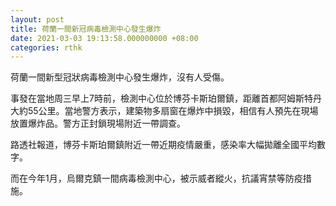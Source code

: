 ```yaml
---
layout: post
title: 荷蘭一間新冠病毒檢測中心發生爆炸
date: 2021-03-03 19:13:58.000000000 +08:00
categories: rthk
---
```


荷蘭一間新型冠狀病毒檢測中心發生爆炸，沒有人受傷。

事發在當地周三早上7時前，檢測中心位於博芬卡斯珀爾鎮，距離首都阿姆斯特丹大約55公里。當地警方表示，建築物多扇窗在爆炸中損毀，相信有人預先在現場放置爆炸品。警方正封鎖現場附近一帶調查。

路透社報道，博芬卡斯珀爾鎮附近一帶近期疫情嚴重，感染率大幅拋離全國平均數字。

而在今年1月，烏爾克鎮一間病毒檢測中心，被示威者縱火，抗議宵禁等防疫措施。
